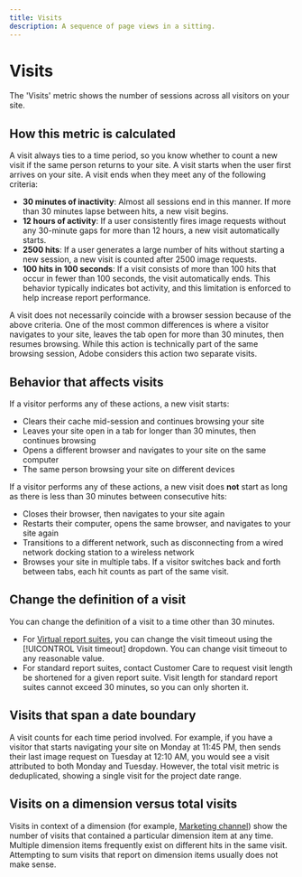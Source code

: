 ```yaml
---
title: Visits
description: A sequence of page views in a sitting.
---
```


# Visits

The 'Visits' metric shows the number of sessions across all visitors on your site.

## How this metric is calculated

A visit always ties to a time period, so you know whether to count a new visit if the same person returns to your site. A visit starts when the user first arrives on your site. A visit ends when they meet any of the following criteria:

* **30 minutes of inactivity**: Almost all sessions end in this manner. If more than 30 minutes lapse between hits, a new visit begins.
* **12 hours of activity**: If a user consistently fires image requests without any 30-minute gaps for more than 12 hours, a new visit automatically starts.
* **2500 hits**: If a user generates a large number of hits without starting a new session, a new visit is counted after 2500 image requests.
* **100 hits in 100 seconds**: If a visit consists of more than 100 hits that occur in fewer than 100 seconds, the visit automatically ends. This behavior typically indicates bot activity, and this limitation is enforced to help increase report performance.

A visit does not necessarily coincide with a browser session because of the above criteria. One of the most common differences is where a visitor navigates to your site, leaves the tab open for more than 30 minutes, then resumes browsing. While this action is technically part of the same browsing session, Adobe considers this action two separate visits.

## Behavior that affects visits

If a visitor performs any of these actions, a new visit starts:

* Clears their cache mid-session and continues browsing your site
* Leaves your site open in a tab for longer than 30 minutes, then continues browsing
* Opens a different browser and navigates to your site on the same computer
* The same person browsing your site on different devices

If a visitor performs any of these actions, a new visit does **not** start as long as there is less than 30 minutes between consecutive hits:

* Closes their browser, then navigates to your site again
* Restarts their computer, opens the same browser, and navigates to your site again
* Transitions to a different network, such as disconnecting from a wired network docking station to a wireless network
* Browses your site in multiple tabs. If a visitor switches back and forth between tabs, each hit counts as part of the same visit.

## Change the definition of a visit

You can change the definition of a visit to a time other than 30 minutes.

* For [Virtual report suites](../vrs/vrs-about.md), you can change the visit timeout using the [!UICONTROL Visit timeout] dropdown. You can change visit timeout to any reasonable value.
* For standard report suites, contact Customer Care to request visit length be shortened for a given report suite. Visit length for standard report suites cannot exceed 30 minutes, so you can only shorten it.

## Visits that span a date boundary

A visit counts for each time period involved. For example, if you have a visitor that starts navigating your site on Monday at 11:45 PM, then sends their last image request on Tuesday at 12:10 AM, you would see a visit attributed to both Monday and Tuesday. However, the total visit metric is deduplicated, showing a single visit for the project date range.

## Visits on a dimension versus total visits

Visits in context of a dimension (for example, [Marketing channel](../dimensions/marketing-channel.md)) show the number of visits that contained a particular dimension item at any time. Multiple dimension items frequently exist on different hits in the same visit. Attempting to sum visits that report on dimension items usually does not make sense.
